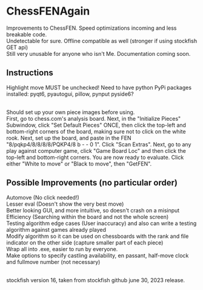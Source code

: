 # ChessFENAgain
Improvements to ChessFEN. Speed optimizations incoming and less breakable code.
<br>
Undetectable for sure. Offline compatible as well (stronger if using stockfish GET api)
<br>
Still very unusable for anyone who isn't Me. Documentation coming soon.

## Instructions
Highlight move MUST be unchecked!
Need to have python PyPi packages installed: pyqt6, pyautogui, pillow, pynput pyside6?

<br> Should set up your own piece images before using.
<br> First, go to chess.com's analysis board. Next, in the "Initialize Pieces" Subwindow, click "Set Default Pieces" ONCE, then click the top-left and bottom-right corners of the board, making sure not to click on the white rook. Next, set up the board, and paste in the FEN "8/pqkp4/8/8/8/8/PQKP4/8 b - - 0 1". Click "Scan Extras". Next, go to any play against computer game, click "Game Board Loc" and then click the top-left and bottom-right corners. You are now ready to evaluate. Click either "White to move" or "Black to move", then "GetFEN".








## Possible Improvements (no particular order)
Automove (No click needed!)
<br> Lesser eval (Doesn't show the very best move)
<br> Better looking GUI, and more intuitive, so doesn't crash on a misinput
<br> Efficiency (Searching within the board and not the whole screen)
<br> Testing algorithm edge cases (User inaccuracy) and also can write a testing algorithm against games already played
<br> Modify algorithm so it can be used on chessboards with the rank and file indicator on the other side (capture smaller part of each piece)
<br> Wrap all into .exe, easier to run by everyone.
<br> Make options to specify castling availability, en passant, half-move clock and fullmove number (not necessary)



<br> stockfish version 16, taken from stockfish github june 30, 2023 release.


